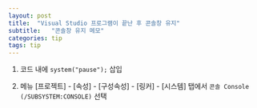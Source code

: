 ```yaml
---
layout: post
title:  "Visual Studio 프로그램이 끝난 후 콘솔창 유지"
subtitle:   "콘솔창 유지 메모"
categories: tip
tags: tip
---
```


1. 코드 내에 `system("pause");` 삽입


2. 메뉴 [프로젝트] - [속성] - [구성속성] - [링커] - [시스템] 탭에서
 `콘솔 Console (/SUBSYSTEM:CONSOLE)` 선택
